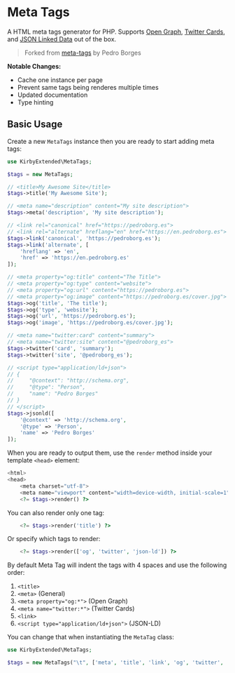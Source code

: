 # Meta Tags

A HTML meta tags generator for PHP. Supports [Open Graph](http://ogp.me), [Twitter Cards](https://dev.twitter.com/cards/overview), and [JSON Linked Data](https://json-ld.org) out of the box.

> Forked from [meta-tags](https://github.com/pedroborges/meta-tags/) by Pedro Borges

**Notable Changes:**
- Cache one instance per page
- Prevent same tags being renderes multiple times
- Updated documentation
- Type hinting

## Basic Usage

Create a new `MetaTags` instance then you are ready to start adding meta tags:

```php
use KirbyExtended\MetaTags;

$tags = new MetaTags;

// <title>My Awesome Site</title>
$tags->title('My Awesome Site');

// <meta name="description" content="My site description">
$tags->meta('description', 'My site description');

// <link rel="canonical" href="https://pedroborg.es">
// <link rel="alternate" hreflang="en" href="https://en.pedroborg.es">
$tags->link('canonical', 'https://pedroborg.es');
$tags->link('alternate', [
    'hreflang' => 'en',
    'href' => 'https://en.pedroborg.es'
]);

// <meta property="og:title" content="The Title">
// <meta property="og:type" content="website">
// <meta property="og:url" content="https://pedroborg.es">
// <meta property="og:image" content="https://pedroborg.es/cover.jpg">
$tags->og('title', 'The title');
$tags->og('type', 'website');
$tags->og('url', 'https://pedroborg.es');
$tags->og('image', 'https://pedroborg.es/cover.jpg');

// <meta name="twitter:card" content="summary">
// <meta name="twitter:site" content="@pedroborg_es">
$tags->twitter('card', 'summary');
$tags->twitter('site', '@pedroborg_es');

// <script type="application/ld+json">
// {
//     "@context": "http://schema.org",
//     "@type": "Person",
//     "name": "Pedro Borges"
// }
// </script>
$tags->jsonld([
    '@context' => 'http://schema.org',
    '@type' => 'Person',
    'name' => 'Pedro Borges'
]);
```

When you are ready to output them, use the `render` method inside your template `<head>` element:

```php
<html>
<head>
    <meta charset="utf-8">
    <meta name="viewport" content="width=device-width, initial-scale=1">
    <?= $tags->render() ?>
```

You can also render only one tag:

```php
    <?= $tags->render('title') ?>
```

Or specify which tags to render:

```php
    <?= $tags->render(['og', 'twitter', 'json-ld']) ?>
```

By default Meta Tag will indent the tags with 4 spaces and use the following order:

1. `<title>`
1. `<meta>` (General)
1. `<meta property="og:*">` (Open Graph)
1. `<meta name="twitter:*">` (Twitter Cards)
1. `<link>`
1. `<script type="application/ld+json">` (JSON-LD)

You can change that when instantiating the `MetaTag` class:

```php
use KirbyExtended\MetaTags;

$tags = new MetaTags("\t", ['meta', 'title', 'link', 'og', 'twitter', 'json-ld']);
```
